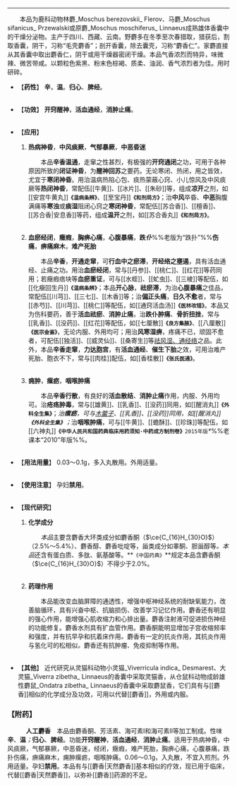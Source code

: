 ---
&emsp;&emsp;本品为鹿科动物林麝_Moschus berezovskii_ Flerov、马麝_Moschus sifanicus_ Przewalski或原麝_Moschus moschiferus_ Linnaeus成熟雄体香囊中的干燥分泌物。主产于四川、西藏、云南。野麝多在冬季至次春猎取，猎获后，割取香囊，阴干，习称“毛壳麝香”；剖开香囊，除去囊壳，习称“麝香仁”。家麝直接从其香囊中取出麝香仁，阴干或用干燥器密闭干燥。本品气香浓烈而特异，味微辣、微苦带咸。以颗粒色紫黑、粉末色棕褐、质柔、油润、香气浓烈者为佳。用时研碎。

- 【**药性**】
	**辛**，**温**。**归心**、**脾经**。<br></br>

- 【**功效**】
	**开窍醒神**，**活血通经**，**消肿止痛**。<br></br>

- 【**应用**】
	1. **热病神昏**，**中风痰厥**，**气郁暴厥**，**中恶昏迷**
		
		&emsp;&emsp;本品**辛香温通**，走窜之性甚烈，有极强的**开窍通闭**之功，可用于各种原因所致的**闭证神昏**，为**醒神回苏**之要药。无论寒闭、热闭，用之皆效，尤宜于**寒闭神昏**。用治温病热陷心包、痰热蒙蔽心窍、小儿惊风及中风痰厥等**热闭神昏**，常配伍[[牛黄]]、[[冰片]]、[[朱砂]]等，组成**凉开**之剂，如[[安宫牛黄丸]]**`《温病条辨》`**、[[至宝丹]]**`《和剂局方》`**；治**中风**卒昏、**中恶**胸腹满痛等**寒浊**或**痰湿**阻闭心窍之**寒闭神昏**，常配伍[[苏合香]]、[[檀香]]、[[苏合香|安息香]]等药，组成**温开**之剂，如[[苏合香丸]]**`《和剂局方》`**。<br></br>
	
	2. **血瘀经闭**，**癥瘕**，**胸痹心痛**，**心腹暴痛**，**跌<dfn>仆</dfn>**%%老版为“跌扑”%%**伤痛**，**痹痛麻木**，**难产死胎**
		
		&emsp;&emsp;本品**辛香**，**开通走窜**，可**行血中之瘀滞**，**开经络之壅遏**，具有活血通经、止痛之功。用治**血瘀经闭**，常与[[丹参]]、[[桃仁]]、[[红花]]等药同用；若癥瘕痞块等**血瘀重证**，可与[[水蛭]]、[[虻虫]]、[[三棱]]等配伍，如[[化癥回生丹]]**`《温病条辨》`**；本品**开心脉**，**祛瘀滞**，为治**心腹暴痛**之佳品，常配伍[[川芎]]、[[三七]]、[[木香]]等；治**偏正头痛**，**日久不愈**者，常与[[赤芍]]、[[川芎]]、[[桃仁]]等配伍，如[[通窍活血汤]]**`《医林改错》`**。本品又为伤科要药，善于**活血祛瘀**、**消肿止痛**，治**跌仆肿痛**、**骨折扭挫**，常与[[乳香]]、[[没药]]、[[红花]]等配伍，如[[七厘散]]**`《良方集腋》`**、[[八厘散]]**`《医宗金鉴》`**，无论内服、外用均可；用治**风寒湿痹**，疼痛不已，顽固不愈者，可配伍[[独活]]、[[威灵仙]]、[[桑寄生]]等<ins>祛风湿、通经络</ins>之品。此外，本品**辛香走窜**，**力达胞宫**，有**活血通经**、**催生下胎**之效，可用治难产死胎、胞衣不下，常与[[肉桂]]配伍，如[[香桂散]]**`《张氏医通》`**。<br></br>
	
	3. **痈肿**，**瘰疬**，**咽喉肿痛**
		
		&emsp;&emsp;本品**辛香行散**，有良好的**活血散结**<dfn>、</dfn>**消肿止痛**作用，内服、外用均可。治**疮疡肿毒**，常与[[雄黄]]、[[乳香]]、[[没药]]同用，如[[醒消丸]]**`《外科全生集》`**；<dfn>治**瘰疬**，可与<ins>木鳖子</ins>、[[乳香]]、[[没药]]同用，如[[醒消丸]]**`《外科全生集》`**；</dfn>治**咽喉肿痛**，可与[[牛黄]]、[[蟾酥]]、[[珍珠]]等配伍，如[[六神丸]]**`《中华人民共和国药典临床用药须知·中药成方制剂卷》`**`2015年版`<dfn>\*</dfn>%%老课本“2010”年版%%。<br></br>

- 【**用法用量**】
	0.03～0.1g，多入丸散用。外用适量。<br></br>

- 【**使用注意**】
	孕妇**禁用**。<br></br>

- 【**现代研究**】
	1. **化学成分**
		
		&emsp;&emsp;<dfn>本品</dfn>主要含麝香大环类成分如麝香酮（$\ce{C_{16}H_{30}O}$）（2.5%～5.4%）、麝香醇、麝香吡啶等，甾类成分如睾酮、胆甾醇等<dfn>。本品</dfn>还含有蛋白质、多肽、氨基酸等。**`《中国药典》`**规定本品含麝香酮（$\ce{C_{16}H_{30}O}$）不得少于2.0%。<br></br>
	
	2. **药理作用**
		
		&emsp;&emsp;本品能改变血脑屏障的通透性，增强中枢神经系统的耐缺氧能力，改善脑循环，具有兴奋中枢、抗脑损伤、改善学习记忆作用。麝香还有明显的强心作用，能增强心肌收缩力和心排出量。麝香注射液可促进损伤神经的功能修复。麝香水剂具有扩血管作用。麝香酮能明显增加子宫收缩频率和强度，并有抗早孕和抗着床作用<dfn>。</dfn>麝香有一定的抗炎作用，其抗炎作用与氢化可的松相似<dfn>。</dfn>麝香还有抗肿瘤、免疫抑制等作用。<br></br>

- 【**其他**】
	近代研究从灵猫科动物小灵猫_Viverricula indica_ Desmarest、大灵猫_Viverra zibetha_ Linnaeus的香囊中采取灵猫香，从仓鼠科动物成龄雄性麝鼠_Ondatra zibetha_ Linnaeus的香囊中采取麝鼠香，它们具有与[[麝香]]相似的化学成分及功效，可用以代替[[麝香]]，外用或内服。

### 【附药】

&emsp;&emsp;&emsp;**人工麝香**&emsp;本品由麝香酮、芳活素、海可素$Ⅰ$和海可素$Ⅱ$等加工制成。性味**辛**、**温**<dfn>；</dfn>**归心**、**脾经**。功能**开窍醒神**，**活血通经**，**消肿止痛**。适用于热病神昏，中风痰厥，气郁暴厥，中恶昏迷，经闭，癥瘕，难产死胎，胸痹心痛，心腹暴痛，跌扑伤痛，痹痛麻木，痈肿瘰疬，咽喉肿痛。0.06～0.1g，入丸散，不宜入煎剂。外用适量。孕妇**禁用**。本品有与[[麝香|天然麝香]]基本相似的疗效，现已用于临床，代替[[麝香|天然麝香]]，以弥补[[麝香]]药源的不足。